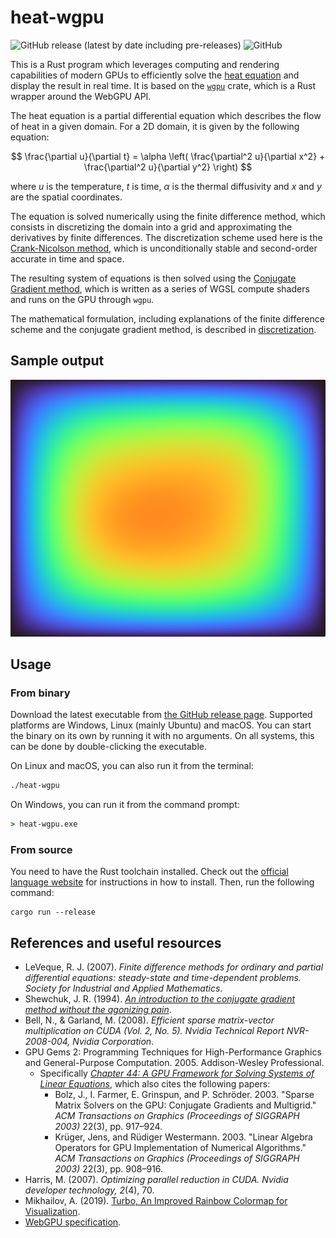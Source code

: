# heat-wgpu

![GitHub release (latest by date including pre-releases)](https://img.shields.io/github/v/release/vini-fda/heat-wgpu?include_prereleases)
![GitHub](https://img.shields.io/github/license/vini-fda/heat-wgpu)

This is a Rust program which leverages computing and rendering capabilities of modern GPUs to efficiently solve the [heat equation](https://en.wikipedia.org/wiki/Heat_equation) and display the result in real time. It is based on the [`wgpu`](https://lib.rs/crates/wgpu) crate, which is a Rust wrapper around the WebGPU API.

The heat equation is a partial differential equation which describes the flow of heat in a given domain. For a 2D domain, it is given by the following equation:

$$ \frac{\partial u}{\partial t} = \alpha \left( \frac{\partial^2 u}{\partial x^2} + \frac{\partial^2 u}{\partial y^2} \right) $$

where $u$ is the temperature, $t$ is time, $\alpha$ is the thermal diffusivity and $x$ and $y$ are the spatial coordinates.

The equation is solved numerically using the finite difference method, which consists in discretizing the domain into a grid and approximating the derivatives by finite differences. The discretization scheme used here is the [Crank-Nicolson method](https://en.wikipedia.org/wiki/Crank%E2%80%93Nicolson_method), which is unconditionally stable and second-order accurate in time and space.

The resulting system of equations is then solved using the [Conjugate Gradient method](https://en.wikipedia.org/wiki/Conjugate_gradient_method), which is written as a series of WGSL compute shaders and runs on the GPU through `wgpu`.

The mathematical formulation, including explanations of the finite difference scheme and the conjugate gradient method, is described in [discretization](docs/discretization.md).

## Sample output

![Sample output](images/example.png)

## Usage

### From binary

Download the latest executable from [the GitHub release page](https://github.com/vini-fda/heat-wgpu/releases). Supported platforms are Windows, Linux (mainly Ubuntu) and macOS. You can start the binary on its own by running it with no arguments. On all systems, this can be done by double-clicking the executable.

On Linux and macOS, you can also run it from the terminal:

```bash
./heat-wgpu
```

On Windows, you can run it from the command prompt:

```cmd
> heat-wgpu.exe
```

### From source

You need to have the Rust toolchain installed. Check out the [official language website](https://www.rust-lang.org/) for instructions in how to install. Then, run the following command:

```shell
cargo run --release
```

## References and useful resources

- LeVeque, R. J. (2007). *Finite difference methods for ordinary and partial differential equations: steady-state and time-dependent problems. Society for Industrial and Applied Mathematics*.
- Shewchuk, J. R. (1994). [*An introduction to the conjugate gradient method without the agonizing pain*](https://www.cs.cmu.edu/~quake-papers/painless-conjugate-gradient.pdf).
- Bell, N., & Garland, M. (2008). *Efficient sparse matrix-vector multiplication on CUDA (Vol. 2, No. 5). Nvidia Technical Report NVR-2008-004, Nvidia Corporation*.
- GPU Gems 2: Programming Techniques for High-Performance Graphics and General-Purpose Computation. 2005. Addison-Wesley Professional.
  - Specifically [*Chapter 44: A GPU Framework for Solving Systems of Linear Equations*](https://developer.nvidia.com/gpugems/gpugems2/part-vi-simulation-and-numerical-algorithms/chapter-44-gpu-framework-solving), which also cites the following papers:
    - Bolz, J., I. Farmer, E. Grinspun, and P. Schröder. 2003. "Sparse Matrix Solvers on the GPU: Conjugate Gradients and Multigrid." *ACM Transactions on Graphics (Proceedings of SIGGRAPH 2003)* 22(3), pp. 917–924.
    - Krüger, Jens, and Rüdiger Westermann. 2003. "Linear Algebra Operators for GPU Implementation of Numerical Algorithms." *ACM Transactions on Graphics (Proceedings of SIGGRAPH 2003)* 22(3), pp. 908–916.
- Harris, M. (2007). *Optimizing parallel reduction in CUDA. Nvidia developer technology, 2*(4), 70.
- Mikhailov, A. (2019). [Turbo, An Improved Rainbow Colormap for Visualization](https://ai.googleblog.com/2019/08/turbo-improved-rainbow-colormap-for.html).
- [WebGPU specification](https://gpuweb.github.io/gpuweb/).
